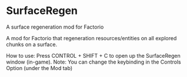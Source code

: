 # SurfaceRegen
A surface regeneration mod for Factorio

A mod for Factorio that regeneration resources/entities on all explored chunks on a surface.

How to use:
Press CONTROL + SHIFT + C to open up the SurfaceRegen window (in-game).
Note: You can change the keybinding in the Controls Option (under the Mod tab)
